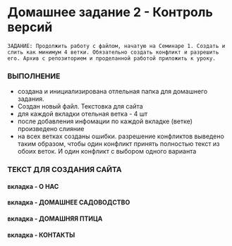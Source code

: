 # Домашнее задание 2 - Контроль версий
```
ЗАДАНИЕ: Продолжить работу с файлом, начатую на Семинаре 1. Создать и слить как минимум 4 ветки. Обязательно создать конфликт и разрешить его. Архив с репозиторием и проделанной работой приложить к уроку.
```
### ВЫПОЛНЕНИЕ
* создана и инициализирована отлельная папка для домашнего задания. 
* Создан новый файл. Текстовка для сайта
* для каждой вкладки отельная ветка - 4 шт
* после добавления инфомации по каждой вкладке (ветке) произведено слияние
* на всех ветках созданы ошибки. разрешение конфликтов выведено таким образом, чтобы один конфликт принять полностью текст из обоих веток. И один конфликт с выбором одного варианта



### ТЕКСТ ДЛЯ СОЗДАНИЯ САЙТА
#### вкладка - О НАС

#### вкладка - ДОМАШНЕЕ САДОВОДСТВО

#### вкладка - ДОМАШНЯЯ ПТИЦА

#### вкладка - КОНТАКТЫ
